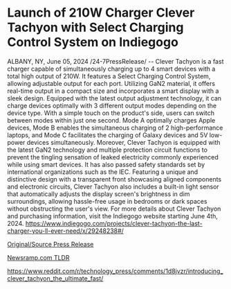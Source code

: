 # Launch of 210W Charger Clever Tachyon with Select Charging Control System on Indiegogo

ALBANY, NY, June 05, 2024 /24-7PressRelease/ -- Clever Tachyon is a fast charger capable of simultaneously charging up to 4 smart devices with a total high output of 210W. It features a Select Charging Control System, allowing adjustable output for each port. Utilizing GaN2 material, it offers real-time output in a compact size and incorporates a smart display with a sleek design.  Equipped with the latest output adjustment technology, it can charge devices optimally with 3 different output modes depending on the device type. With a simple touch on the product's side, users can switch between modes within just one second. Mode A optimally charges Apple devices, Mode B enables the simultaneous charging of 2 high-performance laptops, and Mode C facilitates the charging of Galaxy devices and 5V low-power devices simultaneously.  Moreover, Clever Tachyon is equipped with the latest GaN2 technology and multiple protection circuit functions to prevent the tingling sensation of leaked electricity commonly experienced while using smart devices. It has also passed safety standards set by international organizations such as the IEC.  Featuring a unique and distinctive design with a transparent front showcasing aligned components and electronic circuits, Clever Tachyon also includes a built-in light sensor that automatically adjusts the display screen's brightness in dim surroundings, allowing hassle-free usage in bedrooms or dark spaces without obstructing the user's view.  For more details about Clever Tachyon and purchasing information, visit the Indiegogo website starting June 4th, 2024.  https://www.indiegogo.com/projects/clever-tachyon-the-last-charger-you-ll-ever-need/x/29248238#/ 

[Original/Source Press Release](https://www.24-7pressrelease.com/press-release/511424/launch-of-210w-charger-clever-tachyon-with-select-charging-control-system-on-indiegogo)
                    

[Newsramp.com TLDR](None) 

https://www.reddit.com/r/technology_press/comments/1d8jvzr/introducing_clever_tachyon_the_ultimate_fast/